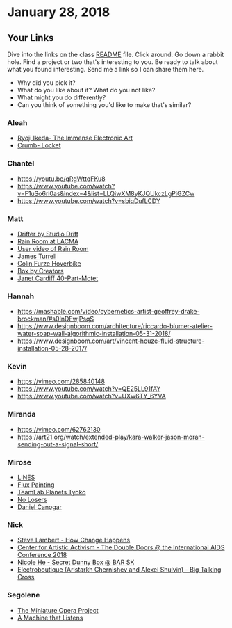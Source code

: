 # January 28, 2018

## Your Links

Dive into the links on the class [README](../README.md) file. Click around. Go down a rabbit hole. Find a project or two that's interesting to you. Be ready to talk about what you found interesting. Send me a link so I can share them here.

- Why did you pick it?
- What do you like about it? What do you not like?
- What might you do differently?
- Can you think of something you'd like to make that's similar?

### Aleah

- [Ryoji Ikeda- The Immense Electronic Art](https://www.youtube.com/watch?v=5y7WZk_IVqI)
- [Crumb- Locket](https://www.youtube.com/watch?v=BqnG_Ei35JE)

### Chantel

- https://youtu.be/qRgWttqFKu8
- https://www.youtube.com/watch?v=F1uSo6ri0as&index=4&list=LLQiwXM8yKJQUkczLgPiGZCw
- https://www.youtube.com/watch?v=sbiqDufLCDY

### Matt

- [Drifter by Studio Drift](http://www.studiodrift.com/work/#/drifter/)
- [Rain Room at LACMA](https://youtu.be/RM-rW75kIq4)
- [User video of Rain Room](https://youtu.be/y9N8_cJSL1I)
- [James Turrell](https://vimeo.com/274211990)
- [Colin Furze Hoverbike](https://youtu.be/soxxPyaAT1k)
- [Box by Creators](https://youtu.be/lX6JcybgDFo)
- [Janet Cardiff 40-Part-Motet](https://youtu.be/rZXBia5kuqY)

### Hannah

- https://mashable.com/video/cybernetics-artist-geoffrey-drake-brockman/#s0InDFwjPsqS
- https://www.designboom.com/architecture/riccardo-blumer-atelier-water-soap-wall-algorithmic-installation-05-31-2018/
- https://www.designboom.com/art/vincent-houze-fluid-structure-installation-05-28-2017/

### Kevin

- https://vimeo.com/285840148
- https://www.youtube.com/watch?v=QE25LL91fAY
- https://www.youtube.com/watch?v=UXw6TY_6YVA

### Miranda

- https://vimeo.com/62762130
- https://art21.org/watch/extended-play/kara-walker-jason-moran-sending-out-a-signal-short/

### Mirose

- [LINES](https://youtu.be/hP36xoPXDnM)
- [Flux Painting](https://vimeo.com/312309062)
- [TeamLab Planets Tyoko](https://youtu.be/G6EtM1r0Eko)
- [No Losers](https://youtu.be/Oy5bOasakRw)
- [Daniel Canogar](https://vimeo.com/307737111)

### Nick

- [Steve Lambert - How Change Happens](https://vimeo.com/50420464)
- [Center for Artistic Activism - The Double Doors @ the International AIDS Conference 2018](https://c4aa.org/2018/08/amsterdamcaa2018/)
- [Nicole He - Secret Dunny Box @ BAR SK](https://twitter.com/nicolehe/status/1089583340515135491)
- [Electroboutique (Aristarkh Chernishev and Alexei Shulvin) - Big Talking Cross](http://www.electroboutique.com/works/25/zoom/?p=2)

### Segolene

- [The Miniature Opera Project](https://currentsnewmedia.org/work/miniature-opera-project/)
- [A Machine that Listens](https://currentsnewmedia.org/work/a-machine-that-listens/)
